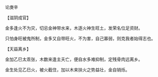 论庚辛

【滋阴成官】

金多逢火不为灾，切忌金神带水来，木逐火神生旺土，发荣名位足资财。

只怕身旺被鬼所制，金多又自带旺火，不为害，自己寡弱，则克我者始得志也。

【天益离乡】

金加乙巳太乖张，木数来逢主夭亡，便自水多难抑制，定残骨肉远离乡。

金生处见乙巳火，被火截住，加以木来扶火之势益壮，金自销烁。

